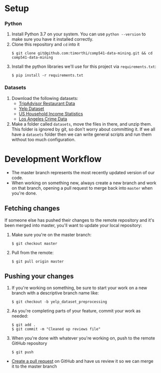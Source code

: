 # Setup
### Python
1. Install Python 3.7 on your system. You can use `python --version` to make sure you have it installed correctly.
2. Clone this repository and `cd` into it
    ```
    $ git clone git@github.com:timorthi/comp541-data-mining.git && cd comp541-data-mining
    ```
3. Install the python libraries we'll use for this project via `requirements.txt`:
    ```
    $ pip install -r requirements.txt
    ```

### Datasets
1. Download the following datasets:
    * [TripAdvisor Restaurant Data](https://www.kaggle.com/PromptCloudHQ/restaurants-on-tripadvisor#tripadvisor_in-restaurant_sample.csv)
    * [Yelp Dataset](https://www.kaggle.com/yelp-dataset/yelp-dataset)
    * [US Household Income Statistics](https://www.kaggle.com/goldenoakresearch/us-household-income-stats-geo-locations/version/8)
    * [Los Angeles Crime Data](https://catalog.data.gov/dataset/crime-data-from-2010-to-present/resource/3762201e-a641-4be5-ba56-2eb0f6cd2b0f)
2. Make a folder called `datasets`, move the files in there, and unzip them. This folder is ignored by git, so don't worry about committing it. If we all have a `datasets` folder then we can write general scripts and run them without too much configuration.

# Development Workflow
* The master branch represents the most recently updated version of our code.
* When working on something new, always create a new branch and work on that branch, opening a pull request to merge back into `master` when you're done.

## Fetching changes
If someone else has pushed their changes to the remote repository and it's been merged into master, you'll want to update your local repository:
1. Make sure you're on the master branch:
    ```
    $ git checkout master
    ```
2. Pull from the remote:
    ```
    $ git pull origin master
    ```

## Pushing your changes
1. If you're working on something, be sure to start your work on a new branch with a descriptive branch name like:
    ```
    $ git checkout -b yelp_dataset_preprocessing
    ```
2. As you're completing parts of your feature, commit your work as needed:
    ```
    $ git add .
    $ git commit -m "Cleaned up reviews file"
    ```
3. When you're done with whatever you're working on, push to the remote GitHub repository
    ```
    $ git push
    ```
* [Create a pull request](https://help.github.com/articles/creating-a-pull-request/) on GitHub and have us review it so we can merge it to the master branch

